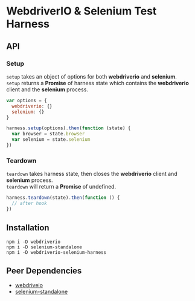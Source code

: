 # WebdriverIO & Selenium Test Harness

## API

### Setup

`setup` takes an object of options for both **webdriverio** and **selenium**.  
`setup` returns a **Promise** of harness state which contains the **webdriverio** client and the **selenium** process.

```javascript
var options = {
  webdriverio: {}
  selenium: {}
}

harness.setup(options).then(function (state) {
  var browser = state.browser
  var selenium = state.selenium
})

```

### Teardown

`teardown` takes harness state, then closes the **webdriverio** client and **selenium** process.  
`teardown` will return a **Promise** of undefined.

```javascript
harness.teardown(state).then(function () {
  // after hook
})
```

## Installation

```shell
npm i -D webdriverio
npm i -D selenium-standalone
npm i -D webdriverio-selenium-harness
```

## Peer Dependencies

* [webdriveio](https://www.npmjs.com/package/webdriverio)
* [selenium-standalone](https://www.npmjs.com/package/selenium-standalone)
